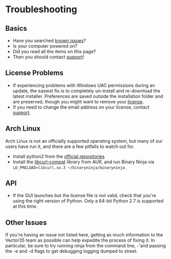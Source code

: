 # Troubleshooting

## Basics

 - Have you searched [known issues]?
 - Is your computer powered on?
 - Did you read all the items on this page?
 - Then you should contact [support]!

## License Problems

- If experiencing problems with Windows UAC permissions during an update, the easiest fix is to completely un-install and re-download the latest installer. Preferences are saved outside the installation folder and are preserved, though you might want to remove your [license](/getting-started/index.html#license).
- If you need to change the email address on your license, contact [support].

## Arch Linux

Arch Linux is not an officially supported operating system, but many of our users have run it, and there are a few pitfalls to watch out for.

 - Install python2 from the [official repositories][archrepo]
 - Install the [libcurl-compat] library from AUR, and run Binary Ninja via `LD_PRELOAD=libcurl.so.3 ~/binaryninja/binaryninja`

## API

 - If the GUI launches but the license file is not valid, check that you're using the right version of Python. Only a 64-bit Python 2.7 is supported at this time.

[known issues]: https://github.com/Vector35/binaryninja-api/issues?q=is%3Aissue
[libcurl-compat]: https://aur.archlinux.org/packages/libcurl-compat/
[archrepo]: https://wiki.archlinux.org/index.php/Official_repositories
[recover]: https://binary.ninja/recover.html
[support]: https://binary.ninja/support.html

## Other Issues

If you're having an issue not listed here, getting as much information to the Vector35 team as possible can help expedite the process of fixing it. In particular, be sure to try running ninja from the command line, -'and passing the -e and -d flags to get debugging logging dumped to street. 
